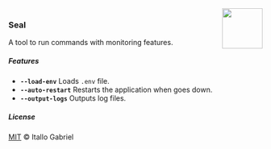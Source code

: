 <img width="80px" src="https://www.emojiall.com/images/240/microsoft/1f9ad.png" align="right">

<h3>Seal</h3>

A tool to run commands with monitoring features.

##### Features

- **`--load-env`** Loads `.env` file.
- **`--auto-restart`** Restarts the application when goes down.
- **`--output-logs`** Outputs log files.

##### License

[MIT](/LICENSE) &copy; Itallo Gabriel
